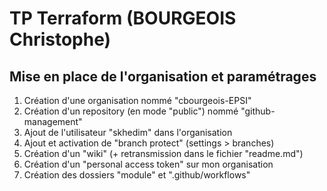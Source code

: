# TP Terraform (BOURGEOIS Christophe)

## Mise en place de l'organisation et paramétrages

1. Création d'une organisation nommé "cbourgeois-EPSI"
2. Création d'un repository (en mode "public") nommé "github-management"
3. Ajout de l'utilisateur "skhedim" dans l'organisation
4. Ajout et activation de "branch protect" (settings > branches)
5. Création d'un "wiki" (+ retransmission dans le fichier "readme.md")
6. Création d'un "personal access token" sur mon organisation 
7. Création des dossiers "module" et ".github/workflows"


